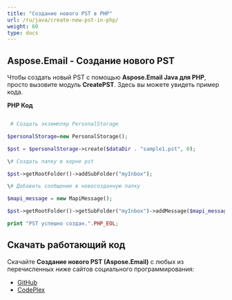 ```yaml
---
title: "Создание нового PST в PHP"
url: /ru/java/create-new-pst-in-php/
weight: 60
type: docs
---
```


## **Aspose.Email - Создание нового PST**
Чтобы создать новый PST с помощью **Aspose.Email Java для PHP**, просто вызовите модуль **CreatePST**. Здесь вы можете увидеть пример кода.

**PHP Код**

``` php

 # Создать экземпляр PersonalStorage

$personalStorage=new PersonalStorage();

$pst = $personalStorage->create($dataDir . "sample1.pst", 0);

\# Создать папку в корне pst

$pst->getRootFolder()->addSubFolder("myInbox");

\# Добавить сообщение в новосозданную папку

$mapi_message = new MapiMessage();

$pst->getRootFolder()->getSubFolder("myInbox")->addMessage($mapi_message->fromFile($dataDir . "Message.msg"));

print "PST успешно создан.".PHP_EOL;

```
## **Скачать работающий код**
Скачайте **Создание нового PST (Aspose.Email)** с любых из перечисленных ниже сайтов социального программирования:

- [GitHub](https://github.com/aspose-email/Aspose.Email-for-Java/blob/master/Plugins/Aspose_Email_Java_for_PHP/src/aspose/email/ProgrammingOutlook/WorkingWithOutlookPersonalStorage/CreatePST.php)
- [CodePlex](https://asposeemailjavaphp.codeplex.com/SourceControl/latest#src/aspose/email/ProgrammingOutlook/WorkingWithOutlookPersonalStorage/CreatePST.php)